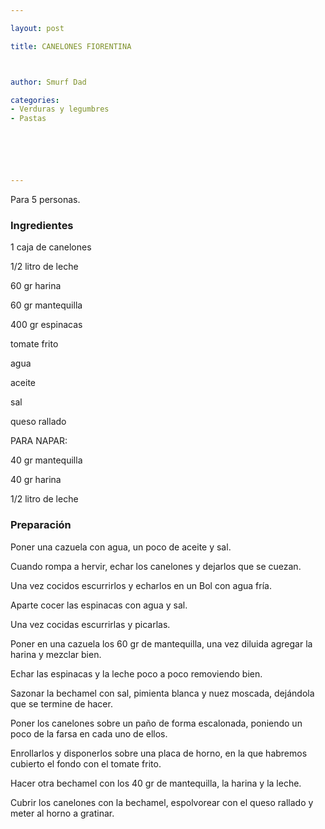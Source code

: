 ```yaml
---

layout: post

title: CANELONES FIORENTINA



author: Smurf Dad

categories:
- Verduras y legumbres
- Pastas






---
```


Para 5 personas.

<h3>Ingredientes</h3>

1 caja de canelones

1/2 litro de leche

60 gr harina

60 gr mantequilla

400 gr espinacas

tomate frito

agua

aceite

sal

queso rallado

PARA NAPAR:

40 gr mantequilla

40 gr harina

1/2 litro de leche

<h3>Preparación</h3>

Poner una cazuela con agua, un poco de aceite y sal.

Cuando rompa a hervir, echar los canelones y dejarlos que se cuezan.

Una vez cocidos escurrirlos y echarlos en un Bol con agua fría.

Aparte cocer las espinacas con agua y sal.

Una vez cocidas escurrirlas y picarlas.

Poner en una cazuela los 60 gr de mantequilla, una vez diluida agregar la harina y mezclar bien.

Echar las espinacas y la leche poco a poco removiendo bien.

Sazonar la bechamel con sal, pimienta blanca y nuez moscada, dejándola que se termine de hacer.

Poner los canelones sobre un paño de forma escalonada, poniendo un poco de la farsa en cada uno de ellos.

Enrollarlos y disponerlos sobre una placa de horno, en la que habremos cubierto el fondo con el tomate frito.

Hacer otra bechamel con los 40 gr de mantequilla, la harina y la leche.

Cubrir los canelones con la bechamel, espolvorear con el queso rallado y meter al horno a gratinar.

